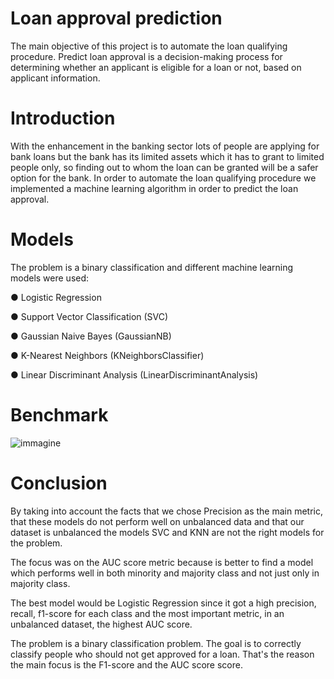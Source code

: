 # Loan approval prediction
The main objective of this project is to automate the loan qualifying procedure. Predict loan approval is a decision-making process for determining whether an applicant is eligible for a loan or not, based on applicant information.

# Introduction
With the enhancement in the banking sector lots of people are applying for bank loans but
the bank has its limited assets which it has to grant to limited people only, so finding out to
whom the loan can be granted will be a safer option for the bank. In order to automate the
loan qualifying procedure we implemented a machine learning algorithm in order to predict
the loan approval.

# Models
The problem is a binary classification and different machine learning models were used: 

● Logistic Regression

● Support Vector Classification (SVC)

● Gaussian Naive Bayes (GaussianNB)

● K-Nearest Neighbors (KNeighborsClassifier)

● Linear Discriminant Analysis (LinearDiscriminantAnalysis)

# Benchmark
![immagine](https://user-images.githubusercontent.com/66021430/220392229-be2275d9-18f7-425d-84f6-1b2eb4d965bb.png)


# Conclusion
By taking into account the facts that we chose Precision as the main metric,
that these models do not perform well on unbalanced data and that our dataset is
unbalanced the models SVC and KNN are not the right models for the problem.

The focus was on the AUC score metric because is better to find a model which performs well in both minority and majority class and not just only in majority class.

The best model would be Logistic Regression since it got a high precision, recall, f1-score for each class and the most important metric, in an unbalanced dataset, the highest AUC score.

The problem is a binary classification problem. The goal is to correctly classify people who should not get approved for a loan. That's the reason the main focus is the F1-score and the AUC score
score.

